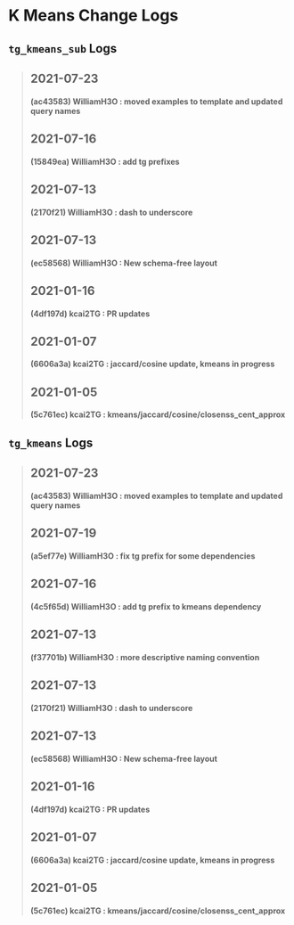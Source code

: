 
# K Means Change Logs

## `tg_kmeans_sub` Logs
> ## 2021-07-23
> #### (ac43583) WilliamH3O : moved examples to template and updated query names
> ## 2021-07-16
> #### (15849ea) WilliamH3O : add tg prefixes
> ## 2021-07-13
> #### (2170f21) WilliamH3O : dash to underscore
> ## 2021-07-13
> #### (ec58568) WilliamH3O : New schema-free layout
> ## 2021-01-16
> #### (4df197d) kcai2TG : PR updates
> ## 2021-01-07
> #### (6606a3a) kcai2TG : jaccard/cosine update, kmeans in progress
> ## 2021-01-05
> #### (5c761ec) kcai2TG : kmeans/jaccard/cosine/closenss_cent_approx

## `tg_kmeans` Logs
> ## 2021-07-23
> #### (ac43583) WilliamH3O : moved examples to template and updated query names
> ## 2021-07-19
> #### (a5ef77e) WilliamH3O : fix tg prefix for some dependencies
> ## 2021-07-16
> #### (4c5f65d) WilliamH3O : add tg prefix to kmeans dependency
> ## 2021-07-13
> #### (f37701b) WilliamH3O : more descriptive naming convention
> ## 2021-07-13
> #### (2170f21) WilliamH3O : dash to underscore
> ## 2021-07-13
> #### (ec58568) WilliamH3O : New schema-free layout
> ## 2021-01-16
> #### (4df197d) kcai2TG : PR updates
> ## 2021-01-07
> #### (6606a3a) kcai2TG : jaccard/cosine update, kmeans in progress
> ## 2021-01-05
> #### (5c761ec) kcai2TG : kmeans/jaccard/cosine/closenss_cent_approx
